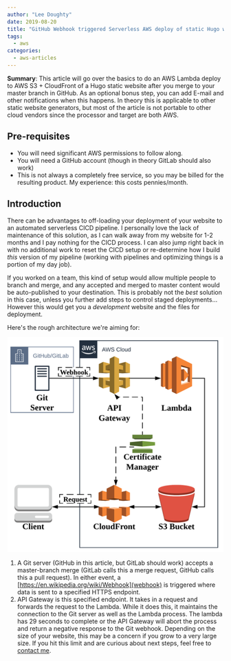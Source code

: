 ```yaml
---
author: "Lee Doughty"
date: 2019-08-20
title: "GitHub Webhook triggered Serverless AWS deploy of static Hugo website"
tags:
  - aws
categories:
  - aws-articles
---
```


**Summary**: This article will go over the basics to do an AWS Lambda deploy to AWS S3 + CloudFront of a Hugo static website after you merge to your master branch in GitHub. As an optional bonus step, you can add E-mail and other notifications when this happens. In theory this is applicable to other static website generators, but most of the article is not portable to other cloud vendors since the processor and target are both AWS.

<!--more-->

## Pre-requisites

* You will need significant AWS permissions to follow along.
* You will need a GitHub account (though in theory GitLab should also work)
* This is not always a completely free service, so you may be billed for the resulting product. My experience: this costs pennies/month.

## Introduction

There can be advantages to off-loading your deployment of your website to an automated serverless CICD pipeline. I personally love the lack of maintenance of this solution, as I can walk away from my website for 1-2 months and I pay nothing for the CICD process. I can also jump right back in with no additional work to reset the CICD setup or re-determine how I build _this_ version of my pipeline (working with pipelines and optimizing things is a portion of my day job).

If you worked on a team, this kind of setup would allow multiple people to branch and merge, and any accepted and merged to master content would be auto-published to your destination. This is probably not the _best_ solution in this case, unless you further add steps to control staged deployments... However this would get you a _development_ website and the files for deployment.

Here's the rough architecture we're aiming for:

![Github to AWS Serverless architecture diagram showing the git webhook passing through API Gateway to Lambda to run custom code that pushes content to S3 and is served by CloudFront](github-deploy-architecture-transparent.png)

1. A Git server (GitHub in this article, but GitLab should work) accepts a master-branch merge (GitLab calls this a merge request, GitHub calls this a pull request). In either event, a [https://en.wikipedia.org/wiki/Webhook](webhook) is triggered where data is sent to a specified HTTPS endpoint.
2. API Gateway is this specified endpoint. It takes in a request and forwards the request to the Lambda. While it does this, it maintains the connection to the Git server as well as the Lambda process. The lambda has 29 seconds to complete or the API Gateway will abort the process and return a negative response to the Git webhook. Depending on the size of your website, this may be a concern if you grow to a very large size. If you hit this limit and are curious about next steps, feel free to [contact me](https://ldoughty.com/about).

